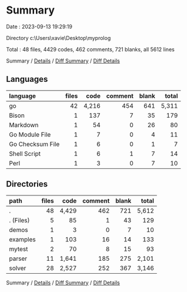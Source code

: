 # Summary

Date : 2023-09-13 19:29:19

Directory c:\\Users\\xavie\\Desktop\\myprolog

Total : 48 files,  4429 codes, 462 comments, 721 blanks, all 5612 lines

Summary / [Details](details.md) / [Diff Summary](diff.md) / [Diff Details](diff-details.md)

## Languages
| language | files | code | comment | blank | total |
| :--- | ---: | ---: | ---: | ---: | ---: |
| go | 42 | 4,216 | 454 | 641 | 5,311 |
| Bison | 1 | 137 | 7 | 35 | 179 |
| Markdown | 1 | 54 | 0 | 26 | 80 |
| Go Module File | 1 | 7 | 0 | 4 | 11 |
| Go Checksum File | 1 | 6 | 0 | 1 | 7 |
| Shell Script | 1 | 6 | 1 | 7 | 14 |
| Perl | 1 | 3 | 0 | 7 | 10 |

## Directories
| path | files | code | comment | blank | total |
| :--- | ---: | ---: | ---: | ---: | ---: |
| . | 48 | 4,429 | 462 | 721 | 5,612 |
| . (Files) | 5 | 85 | 1 | 43 | 129 |
| demos | 1 | 3 | 0 | 7 | 10 |
| examples | 1 | 103 | 16 | 14 | 133 |
| mytest | 2 | 70 | 8 | 15 | 93 |
| parser | 11 | 1,641 | 185 | 275 | 2,101 |
| solver | 28 | 2,527 | 252 | 367 | 3,146 |

Summary / [Details](details.md) / [Diff Summary](diff.md) / [Diff Details](diff-details.md)